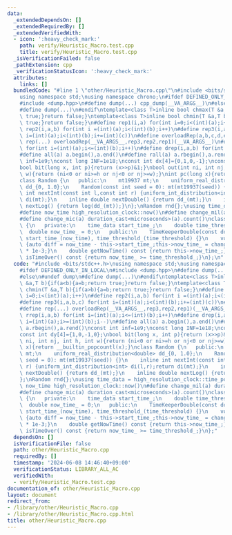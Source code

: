 ```yaml
---
data:
  _extendedDependsOn: []
  _extendedRequiredBy: []
  _extendedVerifiedWith:
  - icon: ':heavy_check_mark:'
    path: verify/Heuristic_Macro.test.cpp
    title: verify/Heuristic_Macro.test.cpp
  _isVerificationFailed: false
  _pathExtension: cpp
  _verificationStatusIcon: ':heavy_check_mark:'
  attributes:
    links: []
  bundledCode: "#line 1 \"other/Heuristic_Macro.cpp\"\n#include <bits/stdc++.h>\n\
    using namespace std;\nusing namespace chrono;\n#ifdef DEFINED_ONLY_IN_LOCAL\n\
    #include <dump.hpp>\n#define dump(...) cpp_dump(__VA_ARGS__)\n#else\n#undef dump\n\
    #define dump(...)\n#endif\ntemplate<class T>inline bool chmax(T &a,T b){if(a<b){a=b;return\
    \ true;}return false;}\ntemplate<class T>inline bool chmin(T &a,T b){if(a>b){a=b;return\
    \ true;}return false;}\n#define rep1(i,a) for(int i=0;i<(int)(a);i++)\n#define\
    \ rep2(i,a,b) for(int i =(int)(a);i<(int)(b);i++)\n#define rep3(i,a,b,c) for(int\
    \ i=(int)(a);i<(int)(b);i+=(int)(c))\n#define overloadRep(a,b,c,d,e,...)e\n#define\
    \ rep(...) overloadRep(__VA_ARGS__,rep3,rep2,rep1)(__VA_ARGS__)\n#define rrep(i,a,b)\
    \ for(int i=(int)(a);i<=(int)(b);i++)\n#define drep(i,a,b) for(int i=(int)(a);i>=(int)(b);i--)\n\
    #define all(a) a.begin(),a.end()\n#define rall(a) a.rbegin(),a.rend()\nconst int\
    \ inf=1e9;\nconst long INF=1e18;\nconst int dx[4]={0,1,0,-1};\nconst int dy[4]={1,0,-1,0};\n\
    bool bit(long x, int p){return (x>>p)&1;}\nbool out(int ni, int nj, int h, int\
    \ w){return (ni<0 or ni>=h or nj<0 or nj>=w);}\nint pc(long x){return __builtin_popcountl(x);}\n\
    class Random {\n   public:\n    mt19937 mt;\n    uniform_real_distribution<double>\
    \ dd_{0, 1.0};\n    Random(const int seed = 0): mt(mt19937(seed)) {}\n    inline\
    \ int nextInt(const int l,const int r) {uniform_int_distribution<int> di(l,r);return\
    \ di(mt);}\n    inline double nextDouble() {return dd_(mt);}\n    inline double\
    \ nextLog() {return log(dd_(mt));}\n};\nRandom rnd{};\nusing time_data = high_resolution_clock::time_point;\n\
    #define now_time high_resolution_clock::now()\n#define change_mil(a) duration_cast<milliseconds>(a).count()\n\
    #define change_mic(a) duration_cast<microseconds>(a).count()\nclass TimeKeeperDouble\
    \ {\n   private:\n    time_data start_time_;\n    double time_threshold_;\n  \
    \  double now_time_ = 0;\n   public:\n    TimeKeeperDouble(const double time_threshold):\
    \ start_time_(now_time), time_threshold_(time_threshold) {}\n    void setNowTime()\
    \ {auto diff = now_time - this->start_time_;this->now_time_ = change_mic(diff)\
    \ * 1e-3;}\n    double getNowTime() const {return this->now_time_;}\n    bool\
    \ isTimeOver() const {return now_time_ >= time_threshold_;}\n};\n"
  code: "#include <bits/stdc++.h>\nusing namespace std;\nusing namespace chrono;\n\
    #ifdef DEFINED_ONLY_IN_LOCAL\n#include <dump.hpp>\n#define dump(...) cpp_dump(__VA_ARGS__)\n\
    #else\n#undef dump\n#define dump(...)\n#endif\ntemplate<class T>inline bool chmax(T\
    \ &a,T b){if(a<b){a=b;return true;}return false;}\ntemplate<class T>inline bool\
    \ chmin(T &a,T b){if(a>b){a=b;return true;}return false;}\n#define rep1(i,a) for(int\
    \ i=0;i<(int)(a);i++)\n#define rep2(i,a,b) for(int i =(int)(a);i<(int)(b);i++)\n\
    #define rep3(i,a,b,c) for(int i=(int)(a);i<(int)(b);i+=(int)(c))\n#define overloadRep(a,b,c,d,e,...)e\n\
    #define rep(...) overloadRep(__VA_ARGS__,rep3,rep2,rep1)(__VA_ARGS__)\n#define\
    \ rrep(i,a,b) for(int i=(int)(a);i<=(int)(b);i++)\n#define drep(i,a,b) for(int\
    \ i=(int)(a);i>=(int)(b);i--)\n#define all(a) a.begin(),a.end()\n#define rall(a)\
    \ a.rbegin(),a.rend()\nconst int inf=1e9;\nconst long INF=1e18;\nconst int dx[4]={0,1,0,-1};\n\
    const int dy[4]={1,0,-1,0};\nbool bit(long x, int p){return (x>>p)&1;}\nbool out(int\
    \ ni, int nj, int h, int w){return (ni<0 or ni>=h or nj<0 or nj>=w);}\nint pc(long\
    \ x){return __builtin_popcountl(x);}\nclass Random {\n   public:\n    mt19937\
    \ mt;\n    uniform_real_distribution<double> dd_{0, 1.0};\n    Random(const int\
    \ seed = 0): mt(mt19937(seed)) {}\n    inline int nextInt(const int l,const int\
    \ r) {uniform_int_distribution<int> di(l,r);return di(mt);}\n    inline double\
    \ nextDouble() {return dd_(mt);}\n    inline double nextLog() {return log(dd_(mt));}\n\
    };\nRandom rnd{};\nusing time_data = high_resolution_clock::time_point;\n#define\
    \ now_time high_resolution_clock::now()\n#define change_mil(a) duration_cast<milliseconds>(a).count()\n\
    #define change_mic(a) duration_cast<microseconds>(a).count()\nclass TimeKeeperDouble\
    \ {\n   private:\n    time_data start_time_;\n    double time_threshold_;\n  \
    \  double now_time_ = 0;\n   public:\n    TimeKeeperDouble(const double time_threshold):\
    \ start_time_(now_time), time_threshold_(time_threshold) {}\n    void setNowTime()\
    \ {auto diff = now_time - this->start_time_;this->now_time_ = change_mic(diff)\
    \ * 1e-3;}\n    double getNowTime() const {return this->now_time_;}\n    bool\
    \ isTimeOver() const {return now_time_ >= time_threshold_;}\n};"
  dependsOn: []
  isVerificationFile: false
  path: other/Heuristic_Macro.cpp
  requiredBy: []
  timestamp: '2024-06-08 14:46:40+09:00'
  verificationStatus: LIBRARY_ALL_AC
  verifiedWith:
  - verify/Heuristic_Macro.test.cpp
documentation_of: other/Heuristic_Macro.cpp
layout: document
redirect_from:
- /library/other/Heuristic_Macro.cpp
- /library/other/Heuristic_Macro.cpp.html
title: other/Heuristic_Macro.cpp
---
```

